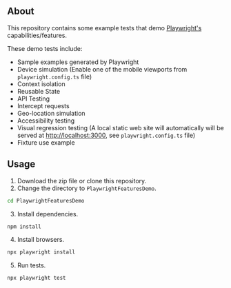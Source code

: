 ## About
This repository contains some example tests that demo [Playwright's](https://playwright.dev) capabilities/features.

These demo tests include:
- Sample examples generated by Playwright
- Device simulation (Enable one of the mobile viewports from `playwright.config.ts` file)
- Context isolation
- Reusable State
- API Testing
- Intercept requests
- Geo-location simulation
- Accessibility testing
- Visual regression testing (A local static web site will automatically will be served at [http://localhost:3000](http://localhost:3000), see `playwright.config.ts` file)
- Fixture use example

## Usage

1. Download the zip file or clone this repository.
2. Change the directory to `PlaywrightFeaturesDemo`.
```sh
cd PlaywrightFeaturesDemo
```
3. Install dependencies.
```sh
npm install
```
4. Install browsers.
```sh
npx playwright install
```
5. Run tests.
```sh
npx playwright test
```
